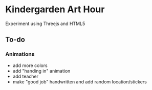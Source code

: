 # Kindergarden Art Hour

Experiment using Threejs and HTML5

## To-do

### Animations

- add more colors
- add "handing in" animation
- add teacher
- make "good job" handwritten and add random location/stickers